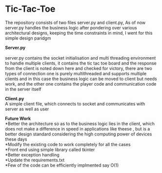 # Tic-Tac-Toe

The repository consists of two files server.py and client.py, As of now server.py handles the business logic after pondering over various architectural designs, keeping the time constraints in mind, I went for this simple design paridgm <br />

**Server.py**<br /><br />
server.py contains the socket initialisation and multi threading environment to handle multiple clients, it contains the tic tac toe board and the response from the client is noted down here and checked for victory, there are two types of connection one is purely multithreaded and supports multiple clients and in this case the business logic can be moved to client but needs work, and the other one contains the player code and communication code in the server itself<br />

**Client.py**<br />
A simple client file, which connects to socket and communicates with server as well as user<br />

**Future Work**<br />
*Better the architecture so as to the business logic lies in the client, which does not make a difference in speed in applications like theese , but is a better design standard considering the high computing power of devices these days <br />
*Modify the existing code to work completely for all the cases<br />
*Front end using simple library called tkinter<br />
*Better exception handling <br />
*Update the requirements.txt <br />
*Few of the code can be efficiently implmented say O(1)<br />

